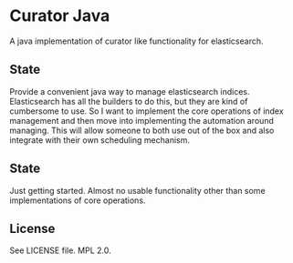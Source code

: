Curator Java
===============================
A java implementation of curator like functionality for elasticsearch.

State
-------------------------------
Provide a convenient java way to manage elasticsearch indices.  Elasticsearch has all the builders
to do this, but they are kind of cumbersome to use.  So I want to implement the core operations of
index management and then move into implementing the automation around managing.  This will allow
someone to both use out of the box and also integrate with their own scheduling mechanism.

State
-------------------------------
Just getting started.  Almost no usable functionality other than some implementations of core operations.

License
-------------------------------

See LICENSE file.  MPL 2.0.